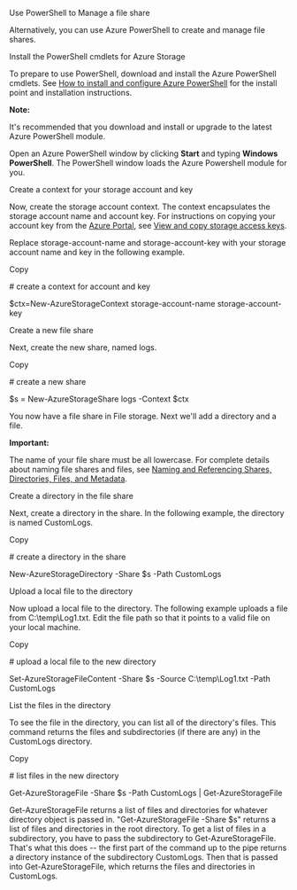 Use PowerShell to Manage a file share

Alternatively, you can use Azure PowerShell to create and manage file shares.

Install the PowerShell cmdlets for Azure Storage

To prepare to use PowerShell, download and install the Azure PowerShell cmdlets.
See [How to install and configure Azure
PowerShell](https://azure.microsoft.com/en-us/documentation/articles/powershell-install-configure/) for
the install point and installation instructions.

**Note:**

It's recommended that you download and install or upgrade to the latest Azure
PowerShell module.

Open an Azure PowerShell window by clicking **Start** and typing **Windows
PowerShell**. The PowerShell window loads the Azure Powershell module for you.

Create a context for your storage account and key

Now, create the storage account context. The context encapsulates the storage
account name and account key. For instructions on copying your account key from
the [Azure Portal](https://portal.azure.com/), see [View and copy storage access
keys](https://azure.microsoft.com/en-us/documentation/articles/storage-create-storage-account/#view-and-copy-storage-access-keys).

Replace storage-account-name and storage-account-key with your storage account
name and key in the following example.

Copy

\# create a context for account and key

\$ctx=New-AzureStorageContext storage-account-name storage-account-key

Create a new file share

Next, create the new share, named logs.

Copy

\# create a new share

\$s = New-AzureStorageShare logs -Context \$ctx

You now have a file share in File storage. Next we'll add a directory and a
file.

**Important:**

The name of your file share must be all lowercase. For complete details about
naming file shares and files, see [Naming and Referencing Shares, Directories,
Files, and Metadata](https://msdn.microsoft.com/library/azure/dn167011.aspx).

Create a directory in the file share

Next, create a directory in the share. In the following example, the directory
is named CustomLogs.

Copy

\# create a directory in the share

New-AzureStorageDirectory -Share \$s -Path CustomLogs

Upload a local file to the directory

Now upload a local file to the directory. The following example uploads a file
from C:\\temp\\Log1.txt. Edit the file path so that it points to a valid file on
your local machine.

Copy

\# upload a local file to the new directory

Set-AzureStorageFileContent -Share \$s -Source C:\\temp\\Log1.txt -Path
CustomLogs

List the files in the directory

To see the file in the directory, you can list all of the directory's files.
This command returns the files and subdirectories (if there are any) in the
CustomLogs directory.

Copy

\# list files in the new directory

Get-AzureStorageFile -Share \$s -Path CustomLogs \| Get-AzureStorageFile

Get-AzureStorageFile returns a list of files and directories for whatever
directory object is passed in. "Get-AzureStorageFile -Share \$s" returns a list
of files and directories in the root directory. To get a list of files in a
subdirectory, you have to pass the subdirectory to Get-AzureStorageFile. That's
what this does -- the first part of the command up to the pipe returns a
directory instance of the subdirectory CustomLogs. Then that is passed into
Get-AzureStorageFile, which returns the files and directories in CustomLogs.

